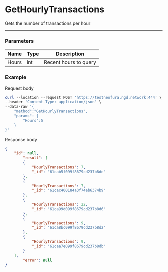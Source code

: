 # GetHourlyTransactions
Gets the number of transactions per hour
<hr>

### Parameters

|    Name    | Type | Description |
| ---------- | --- |    ------    |
| Hours      | int| Recent hours to query |


### Example

Request body

```powershell
curl --location --request POST 'https://testneofura.ngd.network:444' \
--header 'Content-Type: application/json' \
--data-raw '{
    "method":"GetHourlyTransactions",
    "params": {
        "Hours":5
    }
}'
```

Response body

```json
{
    "id": null,
        "result": [
        {
            "HourlyTransactions": 7,
            "_id": "61cab5f099f8679cd237b8de"
        },
        {
            "HourlyTransactions": 7,
            "_id": "61cac400184a3f74eb6374b9"
        },
        {
            "HourlyTransactions": 22,
            "_id": "61ca99d099f8679cd237b8d6"
        },
        {
            "HourlyTransactions": 9,
            "_id": "61ca8bc099f8679cd237b8d2"
        },
        {
            "HourlyTransactions": 9,
            "_id": "61caa7e099f8679cd237b8db"
        }
    ],
        "error": null
}
```
